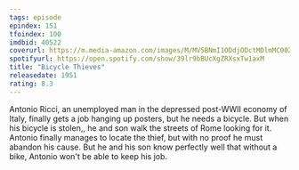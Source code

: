 ```yaml
---
tags: episode
epindex: 151
tfoindex: 100
imdbid: 40522
coverurl: https://m.media-amazon.com/images/M/MV5BNmI1ODdjODctMDlmMC00ZWViLWI5MzYtYzRhNDdjYmM3MzFjXkEyXkFqcGdeQXVyMTMxODk2OTU@._V1_SY300_CR1,0,202,300_.jpg
spotifyurl: https://open.spotify.com/show/39lr9bBUcXgZRXsxTw1axM
title: "Bicycle Thieves"
releasedate: 1951
rating: 8.3
---
```


Antonio Ricci, an unemployed man in the depressed post-WWII economy of Italy, finally gets a job hanging up posters, but he needs a bicycle. But when his bicycle is stolen,, he and son walk the streets of Rome looking for it. Antonio finally manages to locate the thief, but with no proof he must abandon his cause. But he and his son know perfectly well that without a bike, Antonio won't be able to keep his job.
